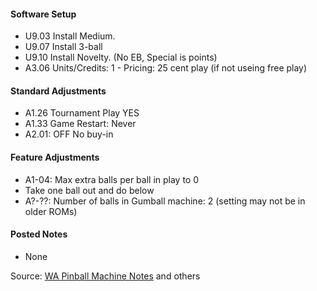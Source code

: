 #### Software Setup
-   U9.03 Install Medium.
-   U9.07 Install 3-ball
-   U9.10 Install Novelty. (No EB, Special is points)
-   A3.06 Units/Credits: 1 - Pricing: 25 cent play (if not useing free play)
#### Standard Adjustments
-   A1.26 Tournament Play YES
-   A1.33 Game Restart: Never
-   A2.01: OFF No buy-in
#### Feature Adjustments
-   A1-04: Max extra balls per ball in play to 0
-   Take one ball out and do below
-   A?-??: Number of balls in Gumball machine: 2 (setting may not be in older ROMs)
#### Posted Notes
-   None

Source: [WA Pinball Machine Notes](http://wapinball.net/setups/) and others
